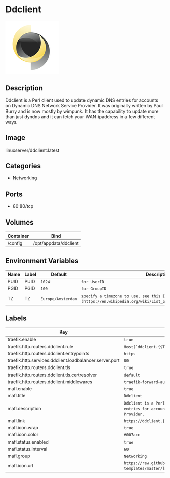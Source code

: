 # Ddclient

![Logo](images/Ddclient.png)

## Description
Ddclient is a Perl client used to update dynamic DNS entries for accounts on Dynamic DNS Network Service Provider. It was originally written by Paul Burry and is now mostly by wimpunk. It has the capability to update more than just dyndns and it can fetch your WAN\-ipaddress in a few different ways.

## Image
linuxserver/ddclient:latest

## Categories
- Networking

## Ports
- 80:80/tcp

## Volumes
| Container | Bind |
|-----------|------|
| /config | /opt/appdata/ddclient |

## Environment Variables
| Name | Label | Default | Description |
|------|-------|---------|-------------|
| PUID | PUID | ```1024``` | ```for UserID``` |
| PGID | PGID | ```100``` | ```for GroupID``` |
| TZ | TZ | ```Europe/Amsterdam``` | ```specify a timezone to use, see this [list](https://en.wikipedia.org/wiki/List_of_tz_database_time_zones#List).``` |

## Labels
| Key | Value |
|-----|-------|
| traefik.enable | ```true``` |
| traefik.http.routers.ddclient.rule | ```Host(`ddclient.{$TRAEFIK_INGRESS_DOMAIN}`)``` |
| traefik.http.routers.ddclient.entrypoints | ```https``` |
| traefik.http.services.ddclient.loadbalancer.server.port | ```80``` |
| traefik.http.routers.ddclient.tls | ```true``` |
| traefik.http.routers.ddclient.tls.certresolver | ```default``` |
| traefik.http.routers.ddclient.middlewares | ```traefik-forward-auth``` |
| mafl.enable | ```true``` |
| mafl.title | ```Ddclient``` |
| mafl.description | ```Ddclient is a Perl client used to update dynamic DNS entries for accounts on Dynamic DNS Network Service Provider.``` |
| mafl.link | ```https://ddclient.{$TRAEFIK_INGRESS_DOMAIN}``` |
| mafl.icon.wrap | ```true``` |
| mafl.icon.color | ```#007acc``` |
| mafl.status.enabled | ```true``` |
| mafl.status.interval | ```60``` |
| mafl.group | ```Networking``` |
| mafl.icon.url | ```https://raw.githubusercontent.com/linuxserver/docker-templates/master/linuxserver.io/img/ddclient-logo.png``` |

